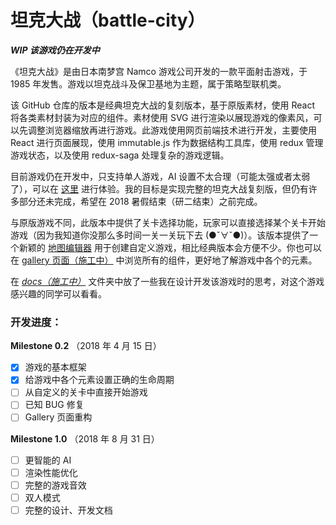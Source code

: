 # 坦克大战（battle-city）

_**WIP 该游戏仍在开发中**_

《坦克大战》是由日本南梦宫 Namco 游戏公司开发的一款平面射击游戏，于 1985 年发售。游戏以坦克战斗及保卫基地为主题，属于策略型联机类。

该 GitHub 仓库的版本是经典坦克大战的复刻版本，基于原版素材，使用 React 将各类素材封装为对应的组件。素材使用 SVG 进行渲染以展现游戏的像素风，可以先调整浏览器缩放再进行游戏。此游戏使用网页前端技术进行开发，主要使用 React 进行页面展现，使用 immutable.js 作为数据结构工具库，使用 redux 管理游戏状态，以及使用 redux-saga 处理复杂的游戏逻辑。

目前游戏仍在开发中，只支持单人游戏，AI 设置不太合理（可能太强或者太弱了），可以在 [这里](http://shinima.pw/battle-city/) 进行体验。我的目标是实现完整的坦克大战复刻版，但仍有许多部分还未完成，希望在 2018 暑假结束（研二结束）之前完成。

与原版游戏不同，此版本中提供了关卡选择功能，玩家可以直接选择某个关卡开始游戏（因为我知道你没那么多时间一关一关玩下去 (●ˇ∀ˇ●)）。该版本提供了一个新颖的 [地图编辑器](http://shinima.pw/battle-city/#/editor) 用于创建自定义游戏，相比经典版本会方便不少。你也可以在 [gallery 页面（施工中）](http://shinima.pw/battle-city/#/gallery) 中浏览所有的组件，更好地了解游戏中各个的元素。

在 _[docs（施工中）](/docs)_ 文件夹中放了一些我在设计开发该游戏时的思考，对这个游戏感兴趣的同学可以看看。

<!-- TODO 坦克大战 文章链接 -->

### 开发进度：

**Milestone 0.2** （2018 年 4 月 15 日）

* [x] 游戏的基本框架
* [x] 给游戏中各个元素设置正确的生命周期
* [ ] 从自定义的关卡中直接开始游戏
* [ ] 已知 BUG 修复
* [ ] Gallery 页面重构

**Milestone 1.0** （2018 年 8 月 31 日）

* [ ] 更智能的 AI
* [ ] 渲染性能优化
* [ ] 完整的游戏音效
* [ ] 双人模式
* [ ] 完整的设计、开发文档
